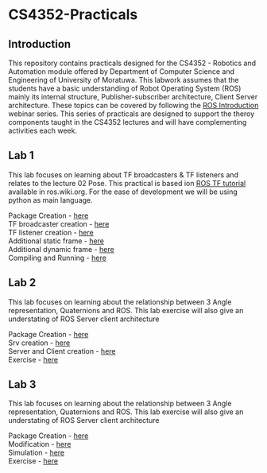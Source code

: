 # CS4352-Practicals

## Introduction

This repository contains practicals designed for the CS4352 - Robotics and Automation module offered by Department of Computer Science and Engineering of University of Moratuwa. This labwork assumes that the  students have a basic understanding of Robot Operating System (ROS) mainly its internal structure, Publisher-subscriber architecture, Client Server architecture. These topics can be covered by following the [ROS Introduction](https://github.com/IntellisenseLab/ROS-Introduction) webinar series. This series of practicals are designed to support the theroy components taught in the CS4352 lectures and will have complementing activities each week.

## Lab 1

This lab focuses on learning about TF broadcasters & TF listeners and relates to the lecture 02 Pose. This practical is based ion [ROS TF tutorial](http://wiki.ros.org/tf/Tutorials) available in ros.wiki.org. For the ease of development we will be using python as main language.

Package Creation - [here](/Lab1/creation.md) \
TF broadcaster creation - [here](/Lab1/broadcaster.md) \
TF listener creation - [here](Lab1/listener.md) \
Additional static frame - [here](Lab1/static_frame.md) \
Additional dynamic frame - [here](Lab1/dynamic_frame.md) \
Compiling and Running - [here](/Lab1/running.md)

## Lab 2

This lab focuses on learning about the relationship between 3 Angle representation, Quaternions and ROS. This lab exercise will also give an understating of ROS Server client architecture

Package Creation - [here](/Lab2/creation.md) \
Srv creation - [here](Lab2/srv.md) \
Server and Client creation - [here](/Lab2/server_and_client.md) \
Exercise - [here](/Lab2/activity.md)

## Lab 3

This lab focuses on learning about the relationship between 3 Angle representation, Quaternions and ROS. This lab exercise will also give an understating of ROS Server client architecture

Package Creation - [here](/Lab3/creation.md) \
Modification - [here](/Lab3/modification.md) \
Simulation - [here](Lab3/simulation.md) \
Exercise - [here](/Lab3/activity.md)